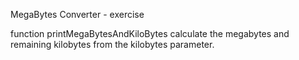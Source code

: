 MegaBytes Converter - exercise

function printMegaBytesAndKiloBytes calculate the megabytes and remaining kilobytes from the kilobytes parameter.